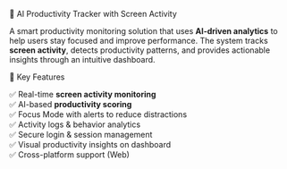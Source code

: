  🚀 AI Productivity Tracker with Screen Activity

A smart productivity monitoring solution that uses **AI-driven analytics** to help users stay focused and improve performance. The system tracks **screen activity**, detects productivity patterns, and provides actionable insights through an intuitive dashboard.

📌 Key Features

✅ Real-time **screen activity monitoring**  
✅ AI-based **productivity scoring**  
✅ Focus Mode with alerts to reduce distractions  
✅ Activity logs & behavior analytics  
✅ Secure login & session management  
✅ Visual productivity insights on dashboard  
✅ Cross-platform support (Web)
